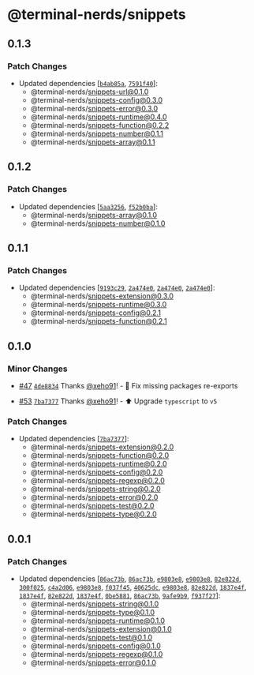 # @terminal-nerds/snippets<!-- markdownlint-disable line-length list-marker-space no-duplicate-header ul-style ul-indent no-bare-urls -->

## 0.1.3

### Patch Changes

-   Updated dependencies [[`b4ab85a`](https://github.com/terminal-nerds/snippets/commit/b4ab85a5b72b9c6e80f0be1d0c56aea1a03aa835), [`7591f40`](https://github.com/terminal-nerds/snippets/commit/7591f402ea0d6287ccc30c93aab16e725ebd252d)]:
    -   @terminal-nerds/snippets-url@0.1.0
    -   @terminal-nerds/snippets-config@0.3.0
    -   @terminal-nerds/snippets-error@0.3.0
    -   @terminal-nerds/snippets-runtime@0.4.0
    -   @terminal-nerds/snippets-function@0.2.2
    -   @terminal-nerds/snippets-number@0.1.1
    -   @terminal-nerds/snippets-array@0.1.1

## 0.1.2

### Patch Changes

-   Updated dependencies [[`5aa3256`](https://github.com/terminal-nerds/snippets/commit/5aa3256f9eb7db5c11e58a70f381355d77cc1d4a), [`f52b0ba`](https://github.com/terminal-nerds/snippets/commit/f52b0baf44df92215cc31a27969894a6c4125051)]:
    -   @terminal-nerds/snippets-array@0.1.0
    -   @terminal-nerds/snippets-number@0.1.0

## 0.1.1

### Patch Changes

-   Updated dependencies [[`9193c29`](https://github.com/terminal-nerds/snippets/commit/9193c299155b8ebefadb3eddd891dfd105e727ef), [`2a474e0`](https://github.com/terminal-nerds/snippets/commit/2a474e0f693bcc245108ccba1ad1606a747c3591), [`2a474e0`](https://github.com/terminal-nerds/snippets/commit/2a474e0f693bcc245108ccba1ad1606a747c3591), [`2a474e0`](https://github.com/terminal-nerds/snippets/commit/2a474e0f693bcc245108ccba1ad1606a747c3591)]:
    -   @terminal-nerds/snippets-extension@0.3.0
    -   @terminal-nerds/snippets-runtime@0.3.0
    -   @terminal-nerds/snippets-config@0.2.1
    -   @terminal-nerds/snippets-function@0.2.1

## 0.1.0

### Minor Changes

-   [#47](https://github.com/terminal-nerds/snippets/pull/47) [`4de8834`](https://github.com/terminal-nerds/snippets/commit/4de8834d6b98d141c87085a01849715d82abc354) Thanks [@xeho91](https://github.com/xeho91)! - 🐛 Fix missing packages re-exports

-   [#53](https://github.com/terminal-nerds/snippets/pull/53) [`7ba7377`](https://github.com/terminal-nerds/snippets/commit/7ba73779bb732b0f1bfe7a9d1c702514fb99a193) Thanks [@xeho91](https://github.com/xeho91)! - ⬆️ Upgrade `typescript` to `v5`

### Patch Changes

-   Updated dependencies [[`7ba7377`](https://github.com/terminal-nerds/snippets/commit/7ba73779bb732b0f1bfe7a9d1c702514fb99a193)]:
    -   @terminal-nerds/snippets-extension@0.2.0
    -   @terminal-nerds/snippets-function@0.2.0
    -   @terminal-nerds/snippets-runtime@0.2.0
    -   @terminal-nerds/snippets-config@0.2.0
    -   @terminal-nerds/snippets-regexp@0.2.0
    -   @terminal-nerds/snippets-string@0.2.0
    -   @terminal-nerds/snippets-error@0.2.0
    -   @terminal-nerds/snippets-test@0.2.0
    -   @terminal-nerds/snippets-type@0.2.0

## 0.0.1

### Patch Changes

-   Updated dependencies [[`86ac73b`](https://github.com/terminal-nerds/snippets/commit/86ac73b6f38a1aeebbb5e622763201c72cdf6fb3), [`86ac73b`](https://github.com/terminal-nerds/snippets/commit/86ac73b6f38a1aeebbb5e622763201c72cdf6fb3), [`e9803e8`](https://github.com/terminal-nerds/snippets/commit/e9803e80c0e6b640e8dacae911e8579847e9f0c5), [`e9803e8`](https://github.com/terminal-nerds/snippets/commit/e9803e80c0e6b640e8dacae911e8579847e9f0c5), [`82e822d`](https://github.com/terminal-nerds/snippets/commit/82e822d32580c8f31a51416b05cca0f6a4222c20), [`300f025`](https://github.com/terminal-nerds/snippets/commit/300f025c50a3a55ebc37612bcd4baa606c4010a8), [`c4a2d06`](https://github.com/terminal-nerds/snippets/commit/c4a2d064ee291d6ba3a5d92d35c2de5cb8c01420), [`e9803e8`](https://github.com/terminal-nerds/snippets/commit/e9803e80c0e6b640e8dacae911e8579847e9f0c5), [`f037f45`](https://github.com/terminal-nerds/snippets/commit/f037f459a19cb24562a7185c05849b56f9385b2e), [`40625dc`](https://github.com/terminal-nerds/snippets/commit/40625dcc60a3d3484e1b9bed3b840f215e3c4803), [`e9803e8`](https://github.com/terminal-nerds/snippets/commit/e9803e80c0e6b640e8dacae911e8579847e9f0c5), [`82e822d`](https://github.com/terminal-nerds/snippets/commit/82e822d32580c8f31a51416b05cca0f6a4222c20), [`1837e4f`](https://github.com/terminal-nerds/snippets/commit/1837e4f5ee3883b2187c5b81f6cf8ceb2ed7619a), [`1837e4f`](https://github.com/terminal-nerds/snippets/commit/1837e4f5ee3883b2187c5b81f6cf8ceb2ed7619a), [`82e822d`](https://github.com/terminal-nerds/snippets/commit/82e822d32580c8f31a51416b05cca0f6a4222c20), [`1837e4f`](https://github.com/terminal-nerds/snippets/commit/1837e4f5ee3883b2187c5b81f6cf8ceb2ed7619a), [`0be5881`](https://github.com/terminal-nerds/snippets/commit/0be5881bb24cc8d6656a35804a4779c0fb8ec130), [`86ac73b`](https://github.com/terminal-nerds/snippets/commit/86ac73b6f38a1aeebbb5e622763201c72cdf6fb3), [`9afe9b9`](https://github.com/terminal-nerds/snippets/commit/9afe9b904c74d6ad572fd5cff9ac69f6610c36cf), [`f937f27`](https://github.com/terminal-nerds/snippets/commit/f937f27a25efd5ca3ce38a83710465f3486b6adb)]:
    -   @terminal-nerds/snippets-string@0.1.0
    -   @terminal-nerds/snippets-type@0.1.0
    -   @terminal-nerds/snippets-runtime@0.1.0
    -   @terminal-nerds/snippets-extension@0.1.0
    -   @terminal-nerds/snippets-test@0.1.0
    -   @terminal-nerds/snippets-config@0.1.0
    -   @terminal-nerds/snippets-regexp@0.1.0
    -   @terminal-nerds/snippets-error@0.1.0
